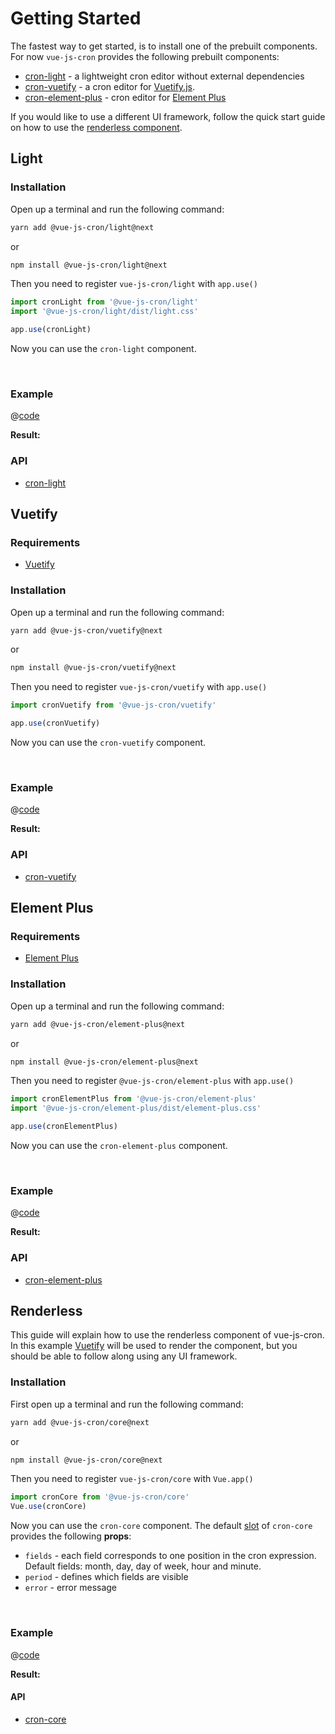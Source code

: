 # Getting Started

The fastest way to get started, is to install one of the prebuilt components.
For now `vue-js-cron` provides the following prebuilt components:
- [cron-light](#light) - a lightweight cron editor without external dependencies
- [cron-vuetify](#vuetify) - a cron editor for [Vuetify.js](https://next.vuetifyjs.com/en/).
- [cron-element-plus](#element-plus) - cron editor for [Element Plus](https://element-plus.org/en-US/)

If you would like to use a different UI framework, follow the quick start guide on how to use the [renderless component](#renderless).

## Light

### Installation

Open up a terminal and run the following command:

```bash 
yarn add @vue-js-cron/light@next
```
or

```bash 
npm install @vue-js-cron/light@next
```

Then you need to register `vue-js-cron/light` with `app.use()`

```js
import cronLight from '@vue-js-cron/light'
import '@vue-js-cron/light/dist/light.css'

app.use(cronLight)
```

Now you can use the `cron-light` component.

<br />

### Example

@[code](../.vuepress/components/get-started-light.vue)

**Result:**
<get-started-light />

### API

- [cron-light](../api/light)

## Vuetify

### Requirements

- [Vuetify](https://next.vuetifyjs.com/en/)

### Installation

Open up a terminal and run the following command:

```bash 
yarn add @vue-js-cron/vuetify@next
```
or

```bash 
npm install @vue-js-cron/vuetify@next
```

Then you need to register `vue-js-cron/vuetify` with `app.use()`

```js
import cronVuetify from '@vue-js-cron/vuetify'

app.use(cronVuetify)
```

Now you can use the `cron-vuetify` component.

<br />

### Example

@[code](../.vuepress/components/get-started-vuetify.vue)

**Result:**
<get-started-vuetify />


### API

- [cron-vuetify](../api/vuetify)

## Element Plus

### Requirements

- [Element Plus](https://element-plus.org/en-US/)

### Installation

Open up a terminal and run the following command:

```bash 
yarn add @vue-js-cron/element-plus@next
```
or

```bash 
npm install @vue-js-cron/element-plus@next
```

Then you need to register `@vue-js-cron/element-plus` with `app.use()`

```js
import cronElementPlus from '@vue-js-cron/element-plus'
import '@vue-js-cron/element-plus/dist/element-plus.css'

app.use(cronElementPlus)
```

Now you can use the `cron-element-plus` component.

<br />

### Example

@[code](../.vuepress/components/get-started-element.vue)

**Result:**
<get-started-element />

### API

- [cron-element-plus](../api/element-plus)

## Renderless

This guide will explain how to use the renderless component of vue-js-cron.
In this example [Vuetify](https://vuetifyjs.com/en/) will be used to render the component, but you should be able to follow along using any UI framework.

### Installation

First open up a terminal and run the following command:

```bash 
yarn add @vue-js-cron/core@next
```
or

```bash 
npm install @vue-js-cron/core@next
```

Then you need to register `vue-js-cron/core` with `Vue.app()`

```js
import cronCore from '@vue-js-cron/core'
Vue.use(cronCore)
```

Now you can use the `cron-core` component. The default [slot](https://vuejs.org/v2/guide/components-slots.html#Scoped-Slots) of `cron-core` provides the following **props**:

- `fields` - each field corresponds to one position in the cron expression. Default fields: month, day, day of week, hour and minute.
- `period` - defines which fields are visible
- `error` - error message

<br />

### Example

@[code](../.vuepress/components/get-started-renderless.vue)

**Result:**
<get-started-renderless />

#### API

- [cron-core](../api/core)
